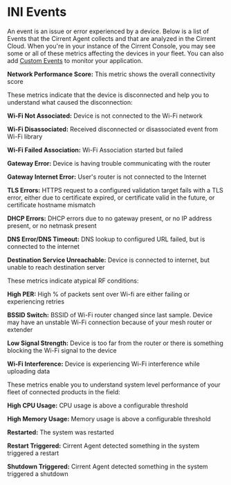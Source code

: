 ﻿# INI Events

An event is an issue or error experienced by a device. Below is a list of Events that the Cirrent Agent collects and that are analyzed in the Cirrent Cloud. When you're in your instance of the Cirrent Console, you may see some or all of these metrics affecting the devices in your fleet. You can also add  [Custom Events](ini-custom-data-api)  to monitor your application.

**Network Performance Score:** This metric shows the overall connectivity score

These metrics indicate that the device is disconnected and help you to understand what caused the disconnection:

**Wi-Fi Not Associated:** Device is not connected to the Wi-Fi network

**Wi-Fi Disassociated:**  Received disconnected or disassociated event from Wi-Fi library

**Wi-Fi Failed Association:**  Wi-Fi Association started but failed

**Gateway Error:** Device is having trouble communicating with the router

**Gateway Internet Error:** User's router is not connected to the Internet

**TLS Errors:** HTTPS request to a configured validation target fails with a TLS error, either due to certificate expired, or certificate valid in the future, or certificate hostname mismatch

**DHCP Errors:** DHCP errors due to no gateway present, or no IP address present, or no netmask present

**DNS Error/DNS Timeout:** DNS lookup to configured URL failed, but is connected to the internet

**Destination Service Unreachable:** Device is connected to internet, but unable to reach destination server

These metrics indicate atypical RF conditions:

**High PER:** High % of packets sent over Wi-fi are either failing or experiencing retries

**BSSID Switch:** BSSID of Wi-Fi router changed since last sample. Device may have an unstable Wi-Fi connection because of your mesh router or extender

**Low Signal Strength:** Device is too far from the router or there is something blocking the Wi-Fi signal to the device

**Wi-Fi Interference:** Device is experiencing Wi-Fi interference while uploading data

These metrics enable you to understand system level performance of your fleet of connected products in the field:

**High CPU Usage:** CPU usage is above a configurable threshold

**High Memory Usage:** Memory usage is above a configurable threshold

**Restarted:** The system was restarted

**Restart Triggered:**  Cirrent Agent detected something in the system triggered a restart

**Shutdown Triggered:**  Cirrent Agent detected something in the system triggered a shutdown
